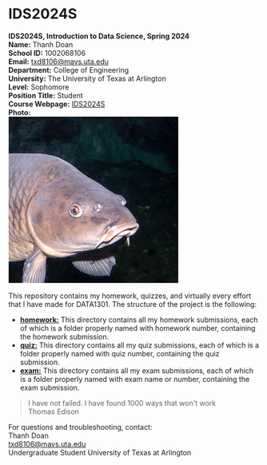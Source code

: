 # IDS2024S

**IDS2024S, Introduction to Data Science, Spring 2024**  
**Name:** Thanh Doan  
**School ID:** 1002068106  
**Email:** txd8106@mavs.uta.edu  
**Department:** College of Engineering  
**University:** The University of Texas at Arlington  
**Level:** Sophomore  
**Position Title:** Student  
**Course Webpage:** [IDS2024S](https://www.cdslab.org/)  
**Photo:**  
![Thanh](carp.jpg)  

This repository contains my homework, quizzes, and virtually every effort that I have made for DATA1301. The structure of the project is the following:  
+ **[homework:](./hw)** This directory contains all my homework submissions, each of which is a folder properly named with homework number, containing the homework submission.  
+ **[quiz:](./quiz)** This directory contains all my quiz submissions, each of which is a folder properly named with quiz number, containing the quiz submission.
+ **[exam:](./exam)** This directory contains all my exam submissions, each of which is a folder properly named with exam name or number, containing the exam submission.

> I have not failed. I have found 1000 ways that won't work  
> Thomas Edison

For questions and troubleshooting, contact:  
Thanh Doan  
txd8106@mavs.uta.edu  
Undergraduate Student
University of Texas at Arlington
